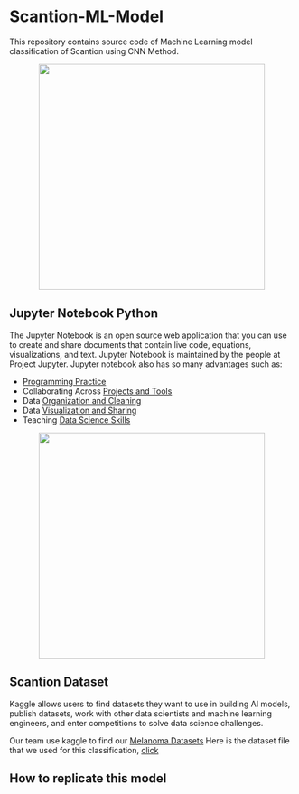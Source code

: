 # Scantion-ML-Model
This repository contains source code of Machine Learning model classification of Scantion using CNN Method.

<p align="center"><a href="https://laravel.com" target="_blank"><img src="https://encrypted-tbn0.gstatic.com/images?q=tbn:ANd9GcTW0a9geqKnDV-eUGlUUJy7zyndDDyOh66nFDQRw41MLDk6sZ8awT_0BtP8dKMvAjc1WEM&usqp=CAU" width="400"></a></p>
<p align="center">

## Jupyter Notebook Python
The Jupyter Notebook is an open source web application that you can use to create and share documents that contain live code, equations, visualizations, and text. Jupyter Notebook is maintained by the people at Project Jupyter. Jupyter notebook also has so many advantages such as:
  
- [Programming Practice](https://www.nobledesktop.com/classes-near-me/blog/top-uses-for-jupyter-noteboook#:~:text=Jupyter%20Notebook%20allows%20users%20to,with%20others%20via%20the%20platform.)
- Collaborating Across [Projects and Tools](https://www.nobledesktop.com/classes-near-me/blog/top-uses-for-jupyter-noteboook#:~:text=Jupyter%20Notebook%20allows%20users%20to,with%20others%20via%20the%20platform.)
- Data [Organization and Cleaning](https://www.nobledesktop.com/classes-near-me/blog/top-uses-for-jupyter-noteboook#:~:text=Jupyter%20Notebook%20allows%20users%20to,with%20others%20via%20the%20platform.)
- Data [Visualization and Sharing](https://www.nobledesktop.com/classes-near-me/blog/top-uses-for-jupyter-noteboook#:~:text=Jupyter%20Notebook%20allows%20users%20to,with%20others%20via%20the%20platform.)
- Teaching [Data Science Skills](https://www.nobledesktop.com/classes-near-me/blog/top-uses-for-jupyter-noteboook#:~:text=Jupyter%20Notebook%20allows%20users%20to,with%20others%20via%20the%20platform.)

 <p align="center"><a href="https://laravel.com" target="_blank"><img src="https://global-uploads.webflow.com/5fc212183117036dc3c635d0/611f5ebe2709f0744c0f4413_Sourcing%20talent%20on%20Kaggle%20image.png" width="400"></a></p>
<p align="center">

## Scantion Dataset
Kaggle allows users to find datasets they want to use in building AI models, publish datasets, work with other data scientists and machine learning engineers, and enter competitions to solve data science challenges.

Our team use kaggle to find our [Melanoma Datasets](https://www.kaggle.com/datasets/surajghuwalewala/ham1000-segmentation-and-classification)
Here is the dataset file that we used for this classification, [click](https://drive.google.com/file/d/1ryOUuz1d6o-aUux6RK1bJkVPoDl40FBK/view?usp=sharing)
  
## How to replicate this model
  
